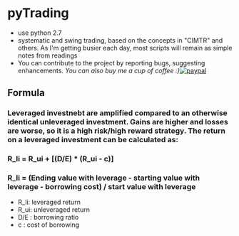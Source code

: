 # pyTrading
- use python 2.7
- systematic and swing trading, based on the concepts in "CIMTR" and others. As I'm getting busier each day, most scripts will remain as simple notes from readings
- You can contribute to the project by reporting bugs, suggesting enhancements. 
*You can also buy me a cup of coffee :)*[![paypal](http://rickrduncan.com/wp-content/uploads/2017/11/buy-me-coffee-paypal.png)](https://paypal.me/boyac?locale.x=en_US)

## Formula
### Leveraged investnebt are amplified compared to an otherwise identical unleveraged investment. Gains are higher and losses are worse, so it is a high risk/high reward strategy. The return on a leveraged investment can be calculated as:
### R_li = R_ui + [(D/E) * (R_ui - c)]
### R_li = (Ending value with leverage - starting value with leverage - borrowing cost) / start value with leverage

- R_li: leveraged return
- R_ui: unleveraged return
- D/E : borrowing ratio
- c   : cost of borrowing
